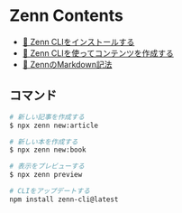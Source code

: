 # Zenn Contents

* [📘 Zenn CLIをインストールする](https://zenn.dev/zenn/articles/install-zenn-cli)
* [📘 Zenn CLIを使ってコンテンツを作成する](https://zenn.dev/zenn/articles/zenn-cli-guide)
* [📘 ZennのMarkdown記法](https://zenn.dev/zenn/articles/markdown-guide)

## コマンド

```bash
# 新しい記事を作成する
$ npx zenn new:article

# 新しい本を作成する
$ npx zenn new:book

# 表示をプレビューする
$ npx zenn preview

# CLIをアップデートする
npm install zenn-cli@latest
```